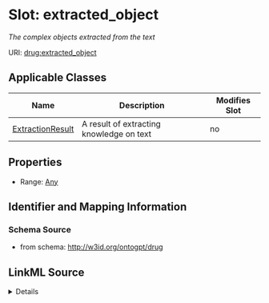 

# Slot: extracted_object


_The complex objects extracted from the text_



URI: [drug:extracted_object](http://w3id.org/ontogpt/drug/extracted_object)



<!-- no inheritance hierarchy -->





## Applicable Classes

| Name | Description | Modifies Slot |
| --- | --- | --- |
| [ExtractionResult](ExtractionResult.md) | A result of extracting knowledge on text |  no  |







## Properties

* Range: [Any](Any.md)





## Identifier and Mapping Information







### Schema Source


* from schema: http://w3id.org/ontogpt/drug




## LinkML Source

<details>
```yaml
name: extracted_object
description: The complex objects extracted from the text
from_schema: http://w3id.org/ontogpt/drug
rank: 1000
alias: extracted_object
owner: ExtractionResult
domain_of:
- ExtractionResult
range: Any
inlined: true

```
</details>